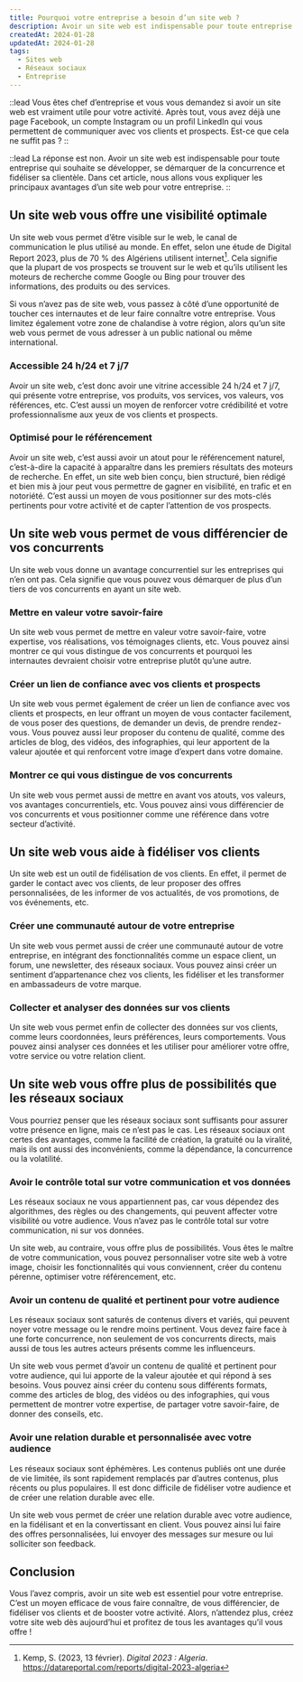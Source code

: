 ```yaml
---
title: Pourquoi votre entreprise a besoin d’un site web ?
description: Avoir un site web est indispensable pour toute entreprise qui souhaite se développer, se démarquer de la concurrence et fidéliser sa clientèle. Dans cet article, nous allons vous expliquer les principaux avantages d’un site web pour votre entreprise.
createdAt: 2024-01-28
updatedAt: 2024-01-28
tags:
  - Sites web
  - Réseaux sociaux
  - Entreprise
---
```


::lead
Vous êtes chef d’entreprise et vous vous demandez si avoir un site web est vraiment utile pour votre activité. Après tout, vous avez déjà une page Facebook, un compte Instagram ou un profil LinkedIn qui vous permettent de communiquer avec vos clients et prospects. Est-ce que cela ne suffit pas ?
::

::lead
La réponse est non. Avoir un site web est indispensable pour toute entreprise qui souhaite se développer, se démarquer de la concurrence et fidéliser sa clientèle. Dans cet article, nous allons vous expliquer les principaux avantages d’un site web pour votre entreprise.
::

## Un site web vous offre une visibilité optimale

Un site web vous permet d’être visible sur le web, le canal de communication le plus utilisé au monde. En effet, selon une étude de Digital Report 2023, plus de 70 % des Algériens utilisent internet[^1]. Cela signifie que la plupart de vos prospects se trouvent sur le web et qu’ils utilisent les moteurs de recherche comme Google ou Bing pour trouver des informations, des produits ou des services.

Si vous n’avez pas de site web, vous passez à côté d’une opportunité de toucher ces internautes et de leur faire connaître votre entreprise. Vous limitez également votre zone de chalandise à votre région, alors qu’un site web vous permet de vous adresser à un public national ou même international.

### Accessible 24 h/24 et 7 j/7

Avoir un site web, c’est donc avoir une vitrine accessible 24 h/24 et 7 j/7, qui présente votre entreprise, vos produits, vos services, vos valeurs, vos références, etc. C’est aussi un moyen de renforcer votre crédibilité et votre professionnalisme aux yeux de vos clients et prospects.

### Optimisé pour le référencement

Avoir un site web, c’est aussi avoir un atout pour le référencement naturel, c’est-à-dire la capacité à apparaître dans les premiers résultats des moteurs de recherche. En effet, un site web bien conçu, bien structuré, bien rédigé et bien mis à jour peut vous permettre de gagner en visibilité, en trafic et en notoriété. C’est aussi un moyen de vous positionner sur des mots-clés pertinents pour votre activité et de capter l’attention de vos prospects.

## Un site web vous permet de vous différencier de vos concurrents

Un site web vous donne un avantage concurrentiel sur les entreprises qui n’en ont pas. Cela signifie que vous pouvez vous démarquer de plus d’un tiers de vos concurrents en ayant un site web.

### Mettre en valeur votre savoir-faire

Un site web vous permet de mettre en valeur votre savoir-faire, votre expertise, vos réalisations, vos témoignages clients, etc. Vous pouvez ainsi montrer ce qui vous distingue de vos concurrents et pourquoi les internautes devraient choisir votre entreprise plutôt qu’une autre.

### Créer un lien de confiance avec vos clients et prospects

Un site web vous permet également de créer un lien de confiance avec vos clients et prospects, en leur offrant un moyen de vous contacter facilement, de vous poser des questions, de demander un devis, de prendre rendez-vous. Vous pouvez aussi leur proposer du contenu de qualité, comme des articles de blog, des vidéos, des infographies, qui leur apportent de la valeur ajoutée et qui renforcent votre image d’expert dans votre domaine.

### Montrer ce qui vous distingue de vos concurrents

Un site web vous permet aussi de mettre en avant vos atouts, vos valeurs, vos avantages concurrentiels, etc. Vous pouvez ainsi vous différencier de vos concurrents et vous positionner comme une référence dans votre secteur d’activité.

## Un site web vous aide à fidéliser vos clients

Un site web est un outil de fidélisation de vos clients. En effet, il permet de garder le contact avec vos clients, de leur proposer des offres personnalisées, de les informer de vos actualités, de vos promotions, de vos événements, etc.

### Créer une communauté autour de votre entreprise

Un site web vous permet aussi de créer une communauté autour de votre entreprise, en intégrant des fonctionnalités comme un espace client, un forum, une newsletter, des réseaux sociaux. Vous pouvez ainsi créer un sentiment d’appartenance chez vos clients, les fidéliser et les transformer en ambassadeurs de votre marque.

### Collecter et analyser des données sur vos clients

Un site web vous permet enfin de collecter des données sur vos clients, comme leurs coordonnées, leurs préférences, leurs comportements. Vous pouvez ainsi analyser ces données et les utiliser pour améliorer votre offre, votre service ou votre relation client.

## Un site web vous offre plus de possibilités que les réseaux sociaux

Vous pourriez penser que les réseaux sociaux sont suffisants pour assurer votre présence en ligne, mais ce n’est pas le cas. Les réseaux sociaux ont certes des avantages, comme la facilité de création, la gratuité ou la viralité, mais ils ont aussi des inconvénients, comme la dépendance, la concurrence ou la volatilité.

### Avoir le contrôle total sur votre communication et vos données

Les réseaux sociaux ne vous appartiennent pas, car vous dépendez des algorithmes, des règles ou des changements, qui peuvent affecter votre visibilité ou votre audience. Vous n’avez pas le contrôle total sur votre communication, ni sur vos données.

Un site web, au contraire, vous offre plus de possibilités. Vous êtes le maître de votre communication, vous pouvez personnaliser votre site web à votre image, choisir les fonctionnalités qui vous conviennent, créer du contenu pérenne, optimiser votre référencement, etc.

### Avoir un contenu de qualité et pertinent pour votre audience

Les réseaux sociaux sont saturés de contenus divers et variés, qui peuvent noyer votre message ou le rendre moins pertinent. Vous devez faire face à une forte concurrence, non seulement de vos concurrents directs, mais aussi de tous les autres acteurs présents comme les influenceurs.

Un site web vous permet d’avoir un contenu de qualité et pertinent pour votre audience, qui lui apporte de la valeur ajoutée et qui répond à ses besoins. Vous pouvez ainsi créer du contenu sous différents formats, comme des articles de blog, des vidéos ou des infographies, qui vous permettent de montrer votre expertise, de partager votre savoir-faire, de donner des conseils, etc.

### Avoir une relation durable et personnalisée avec votre audience

Les réseaux sociaux sont éphémères. Les contenus publiés ont une durée de vie limitée, ils sont rapidement remplacés par d’autres contenus, plus récents ou plus populaires. Il est donc difficile de fidéliser votre audience et de créer une relation durable avec elle.

Un site web vous permet de créer une relation durable avec votre audience, en la fidélisant et en la convertissant en client. Vous pouvez ainsi lui faire des offres personnalisées, lui envoyer des messages sur mesure ou lui solliciter son feedback.

## Conclusion

Vous l’avez compris, avoir un site web est essentiel pour votre entreprise. C’est un moyen efficace de vous faire connaître, de vous différencier, de fidéliser vos clients et de booster votre activité. Alors, n’attendez plus, créez votre site web dès aujourd’hui et profitez de tous les avantages qu’il vous offre !

[^1]: Kemp, S. (2023, 13 février). _Digital 2023 : Algeria_. https://datareportal.com/reports/digital-2023-algeria
